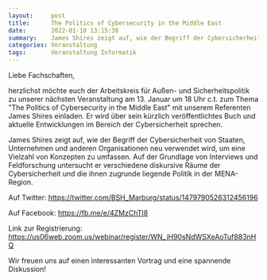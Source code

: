 ```yaml
---
layout:     post
title:      The Politics of Cybersecurity in the Middle East
date:       2022-01-10 13:15:38
summary:    James Shires zeigt auf, wie der Begriff der Cybersicherheit von Staaten, Unternehmen und ...
categories: Veranstaltung
tags:		Veranstaltung Informatik
---
```


Liebe Fachschaften,

herzlichst möchte euch der Arbeitskreis für Außen- und Sicherheitspolitik zu unserer nächsten Veranstaltung am 13. Januar um 18 Uhr c.t. zum Thema "The Politics of Cybersecurity in the Middle East" mit unserem Referenten James Shires einladen. Er wird über sein kürzlich veröffentlichtes Buch und aktuelle Entwicklungen im Bereich der Cybersicherheit sprechen.

James Shires zeigt auf, wie der Begriff der Cybersicherheit von Staaten, Unternehmen und anderen Organisationen neu verwendet wird, um eine Vielzahl von Konzepten zu umfassen. Auf der Grundlage von Interviews und Feldforschung untersucht er verschiedene diskursive Räume der Cybersicherheit und die ihnen zugrunde liegende Politik in der MENA-Region.

Auf Twitter: https://twitter.com/BSH_Marburg/status/1479790526312456196

Auf Facebook: https://fb.me/e/4ZMzChTl8

Link zur Registrierung: https://us06web.zoom.us/webinar/register/WN_jH90sNdWSXeAoTuf883nHQ

Wir freuen uns auf einen interessanten Vortrag und eine spannende Diskussion!